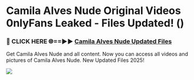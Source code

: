 # Camila Alves Nude Original Videos 0nlyFans Leaked - Files Updated! ()

<h3>🔴 CLICK HERE 🌐==►► <a href="https://tinyurl.com/2p9ay9w9" rel="nofollow">Camila Alves Nude Updated Files</a></h3>

Get Camila Alves Nude and all content. Now you can access all videos and pictures of Camila Alves Nude. New Updated Files 2025!

[![](https://i.imgur.com/KQgVmj3.gif)](https://tinyurl.com/2p9ay9w9)
